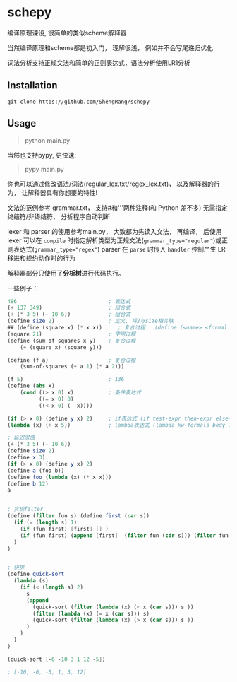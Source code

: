 
# schepy
编译原理课设, 很简单的类似scheme解释器

当然编译原理和scheme都是初入门， 理解很浅， 例如并不会写尾递归优化


词法分析支持正规文法和简单的正则表达式，语法分析使用LR1分析



## Installation
`git clone https://github.com/ShengRang/schepy`

## Usage
>python main.py

当然也支持pypy, 更快速:
>pypy main.py


你也可以通过修改语法/词法(regular_lex.txt/regex_lex.txt)， 以及解释器的行为， 让解释器具有你想要的特性!

文法的范例参考 grammar.txt， 支持#和'''两种注释(和 Python 差不多)
无需指定终结符/非终结符， 分析程序自动判断

lexer 和 parser 的使用参考main.py， 大致都为先读入文法， 再编译， 后使用
lexer 可以在 `compile` 时指定解析类型为正规文法(`grammar_type="regular"`)或正则表达式(`grammar_type="regex"`)
parser 在 `parse` 时传入 `handler` 控制产生 LR 移进和规约动作时的行为

解释器部分只使用了**分析树**进行代码执行。

一些例子：
```scheme
486                             ; 表达式
(+ 137 349)                     ; 组合式
(+ (* 3 5) (- 10 6))            ; 组合式
(define size 2)                 ; 定义, 将2与size相关联
## (define (square x) (* x x))     ; 复合过程   (define (<name> <formal parameters>) <body>)
(square 21)                     ; 使用过程
(define (sum-of-squares x y)    ; 复合过程
    (+ (square x) (square y)))

(define (f a)                   ; 复合过程
    (sum-of-squares (+ a 1) (* a 2)))

(f 5)                           ; 136
(define (abs x)
    (cond ((> x 0) x)           ; 条件表达式
          ((= x 0) 0)
          ((< x 0) (- x))))

(if (> x 0) (define y x) 2)     ; if表达式 (if test-expr then-expr else-expr) (这个还是用函数实现比较好)
(lambda (x) (+ x 5))            ; lambda表达式 (lambda kw-formals body ...+)

; 延迟求值
(+ (* 3 5) (- 10 6))
(define size 2)
(define x 3)
(if (> x 0) (define y x) 2)
(define a (foo b))
(define foo (lambda (x) (* x x)))
(define b 12)
a


; 实现filter
(define (filter fun s) (define first (car s))
  (if (= (length s) 1)
    (if (fun first) [first] [] )
    (if (fun first) (append [first]  (filter fun (cdr s))) (filter fun (cdr s)))
  )
)


; 快排
(define quick-sort
  (lambda (s)
    (if (< (length s) 2)
      s
      (append
        (quick-sort (filter (lambda (x) (< x (car s))) s ))
        (filter (lambda (x) (= x (car s))) s)
        (quick-sort (filter (lambda (x) (> x (car s))) s ))
      )
    )
  )
)

(quick-sort [-6 -10 3 1 12 -5])

; [-10, -6, -5, 1, 3, 12]
```
